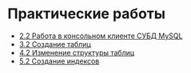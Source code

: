 # Практические работы

- [2.2 Работа в консольном клиенте СУБД MySQL](./02/README.md)
- [3.2 Создание таблиц](./03/README.md)
- [4.2 Изменение структуры таблиц](./04/README.md)
- [5.2 Создание индексов](./05/README.md)

